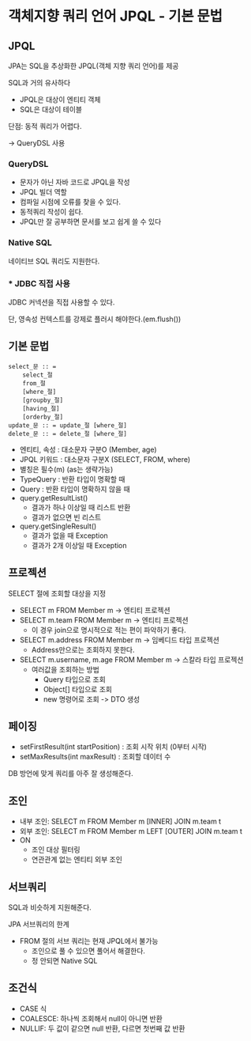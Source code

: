# 객체지향 쿼리 언어 JPQL - 기본 문법

## JPQL

JPA는 SQL을 추상화한 JPQL(객체 지향 쿼리 언어)를 제공

SQL과 거의 유사하다

- JPQL은 대상이 엔티티 객체
- SQL은 대상이 테이블

단점: 동적 쿼리가 어렵다.

-> QueryDSL 사용

### QueryDSL

- 문자가 아닌 자바 코드로 JPQL을 작성
- JPQL 빌더 역할
- 컴파일 시점에 오류를 찾을 수 있다.
- 동적쿼리 작성이 쉽다.
- JPQL만 잘 공부하면 문서를 보고 쉽게 쓸 수 있다

### Native SQL

네이티브 SQL 쿼리도 지원한다.

### \* JDBC 직접 사용

JDBC 커넥션을 직접 사용할 수 있다.

단, 영속성 컨텍스트를 강제로 플러시 해야한다.(em.flush())



## 기본 문법

```
select_문 :: =
    select_절
    from_절
    [where_절]
    [groupby_절]
    [having_절]
    [orderby_절]
update_문 :: = update_절 [where_절]
delete_문 :: = delete_절 [where_절]
```

- 엔티티, 속성 : 대소문자 구분O (Member, age)
- JPQL 키워드 : 대소문자 구분X (SELECT, FROM, where)
- 별칭은 필수(m) (as는 생략가능)
- TypeQuery : 반환 타입이 명확할 때
- Query : 반환 타입이 명확하지 않을 때
- query.getResultList()
  - 결과가 하나 이상일 때 리스트 반환
  - 결과가 없으면 빈 리스트
- query.getSingleResult()
  - 결과가 없을 때 Exception
  - 결과가 2개 이상일 때 Exception

## 프로젝션

SELECT 절에 조회할 대상을 지정

- SELECT m FROM Member m -> 엔티티 프로젝션
- SELECT m.team FROM Member m -> 엔티티 프로젝션
  - 이 경우 join으로 명시적으로 적는 편이 파악하기 좋다.
- SELECT m.address FROM Member m -> 임베디드 타입 프로젝션
  - Address만으로는 조회하지 못한다.
- SELECT m.username, m.age FROM Member m -> 스칼라 타입 프로젝션
  - 여러값을 조회하는 방법
    - Query 타입으로 조회
    - Object[] 타입으로 조회
    - new 명령어로 조회 -> DTO 생성

## 페이징

- setFirstResult(int startPosition) : 조회 시작 위치 (0부터 시작)
- setMaxResults(int maxResult) : 조회할 데이터 수

DB 방언에 맞게 쿼리를 아주 잘 생성해준다.

## 조인

- 내부 조인: SELECT m FROM Member m [INNER] JOIN m.team t
- 외부 조인: SELECT m FROM Member m LEFT [OUTER] JOIN m.team t
- ON
  - 조인 대상 필터링
  - 연관관계 없는 엔티티 외부 조인

## 서브쿼리

SQL과 비슷하게 지원해준다.

JPA 서브쿼리의 한계

- FROM 절의 서브 쿼리는 현재 JPQL에서 불가능
  - 조인으로 풀 수 있으면 풀어서 해결한다.
  - 정 안되면 Native SQL

## 조건식

- CASE 식
- COALESCE: 하나씩 조회해서 null이 아니면 반환
- NULLIF: 두 값이 같으면 null 반환, 다르면 첫번째 값 반환


